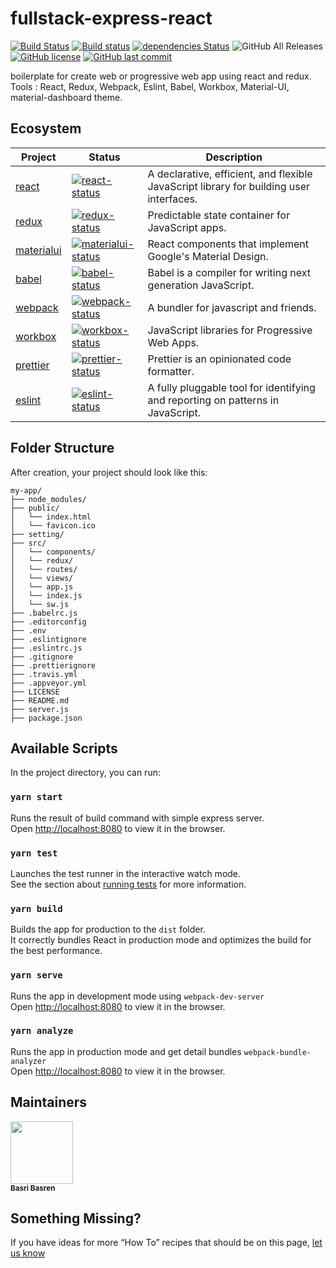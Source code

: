 # fullstack-express-react

[![Build Status](https://travis-ci.org/basribasren/boilerplate-react-redux.svg?branch=master)](https://travis-ci.org/basribasren/boilerplate-react-redux) [![Build status](https://ci.appveyor.com/api/projects/status/weuboxr8dwbpp0q2?svg=true)](https://ci.appveyor.com/project/basribasren/boilerplate-react-redux) [![dependencies Status](https://david-dm.org/basribasren/boilerplate-react-redux/status.svg)](https://david-dm.org/basribasren/boilerplate-react-redux) ![GitHub All Releases](https://img.shields.io/github/downloads/basribasren/boilerplate-react-redux/total.svg) [![GitHub license](https://img.shields.io/github/license/basribasren/boilerplate-react-redux.svg)](https://github.com/basribasren/boilerplate-react-redux/blob/master/LICENSE) [![GitHub last commit](https://img.shields.io/github/last-commit/basribasren/boilerplate-react-redux.svg)](https://github.com/basribasren/boilerplate-react-redux/commits/master)

boilerplate for create web or progressive web app using react and redux.
Tools : React, Redux, Webpack, Eslint, Babel, Workbox, Material-UI, material-dashboard theme.

## Ecosystem

<!-- prettier-ignore -->
| Project | Status | Description |
|---------|--------|-------------|
| [react]          | [![react-status]][react-package] | A declarative, efficient, and flexible JavaScript library for building user interfaces. |
| [redux]          | [![redux-status]][redux-package] | Predictable state container for JavaScript apps. |
| [materialui]          | [![materialui-status]][materialui-package] | React components that implement Google's Material Design. |
| [babel]          | [![babel-status]][babel-package] | Babel is a compiler for writing next generation JavaScript. |
| [webpack]          | [![webpack-status]][webpack-package] | A bundler for javascript and friends. |
| [workbox]          | [![workbox-status]][workbox-package] | JavaScript libraries for Progressive Web Apps. |
| [prettier]          | [![prettier-status]][prettier-package] | Prettier is an opinionated code formatter. |
| [eslint]          | [![eslint-status]][eslint-package] | A fully pluggable tool for identifying and reporting on patterns in JavaScript. |

[react]: https://github.com/facebook/react
[react-status]: https://img.shields.io/npm/v/react.svg
[react-package]: https://npmjs.com/package/react
[redux]: https://github.com/reduxjs/redux
[redux-status]: https://img.shields.io/npm/v/redux.svg
[redux-package]: https://npmjs.com/package/redux
[materialui]: https://github.com/mui-org/material-ui
[materialui-status]: https://img.shields.io/npm/v/material-ui.svg
[materialui-package]: https://npmjs.com/package/material-ui
[babel]: https://github.com/babel/babel
[babel-status]: https://img.shields.io/npm/v/babel.svg
[babel-package]: https://npmjs.com/package/babel
[webpack]: https://github.com/webpack/webpack
[webpack-status]: https://img.shields.io/npm/v/webpack.svg
[webpack-package]: https://npmjs.com/package/webpack
[workbox]: https://github.com/googlechrome/workbox
[workbox-status]: https://img.shields.io/npm/v/workbox.svg
[workbox-package]: https://npmjs.com/package/workbox
[prettier]: https://github.com/prettier/prettier
[prettier-status]: https://img.shields.io/npm/v/prettier.svg
[prettier-package]: https://npmjs.com/package/prettier
[eslint]: https://github.com/eslint/eslint
[eslint-status]: https://img.shields.io/npm/v/eslint.svg
[eslint-package]: https://npmjs.com/package/eslint

## Folder Structure

After creation, your project should look like this:

```
my-app/
├── node_modules/
├── public/
│   └── index.html
│   └── favicon.ico
├── setting/
├── src/
│   └── components/
│   └── redux/
│   └── routes/
│   └── views/
│   └── app.js
│   └── index.js
│   └── sw.js
├── .babelrc.js
├── .editorconfig
├── .env
├── .eslintignore
├── .eslintrc.js
├── .gitignore
├── .prettierignore
├── .travis.yml
├── .appveyor.yml
├── LICENSE
├── README.md
├── server.js
├── package.json

```

## Available Scripts

In the project directory, you can run:

### `yarn start`

Runs the result of build command with simple express server.<br>
Open [http://localhost:8080](http://localhost:8080) to view it in the browser.

### `yarn test`

Launches the test runner in the interactive watch mode.<br>
See the section about [running tests](#running-tests) for more information.

### `yarn build`

Builds the app for production to the `dist` folder.<br>
It correctly bundles React in production mode and optimizes the build for the best performance.

### `yarn serve`

Runs the app in development mode using `webpack-dev-server`<br>
Open [http://localhost:8080](http://localhost:8080) to view it in the browser.

### `yarn analyze`

Runs the app in production mode and get detail bundles `webpack-bundle-analyzer`<br>
Open [http://localhost:8080](http://localhost:8080) to view it in the browser.

## Maintainers

<!-- ALL-CONTRIBUTORS-LIST:START - Do not remove or modify this section -->
<!-- prettier-ignore -->
<img src="https://avatars0.githubusercontent.com/u/25193994?v=4" width="100px;"/><br /><sub><b>Basri Basren</b></sub>

<!-- ALL-CONTRIBUTORS-LIST:END -->

## Something Missing?

If you have ideas for more “How To” recipes that should be on this page, [let us know](https://github.com/basribasren/boilerplate-react-redux/issues)
